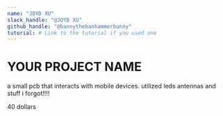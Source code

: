 ```yaml
---
name: "JOYD XU"
slack_handle: "@JOYD XU"
github_handle: "@bannythebanhammerbunny"
tutorial: # Link to the tutorial if you used one
---
```


# YOUR PROJECT NAME

<!-- Describe your board in 2-3 sentences. What are you making? What will it do? -->
a small pcb that interacts with mobile devices.
utilized leds antennas and stuff i forgot!!!!
<!-- How much is it going to cost? -->
40 dollars
<!-- Tell us a little bit about your design process. What were some challenges? What helped? ***Totally optional*** -->

